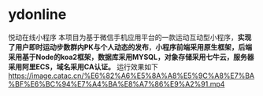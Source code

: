 # ydonline
悦动在线小程序
本项目为基于微信手机应用平台的一款运动互动型小程序，**实现了用户即时运动步数群内PK与个人动态的发布**，**小程序前端采用原生框架，后端采用基于Node的koa2框架，数据库采用MYSQL，对象存储采用七牛云，服务器采用阿里ECS，域名采用CA认证。**
运行效果如下
https://image.catac.cn/%E6%82%A6%E5%8A%A8%E5%9C%A8%E7%BA%BF%E6%BC%94%E7%A4%BA%E8%A7%86%E9%A2%91.mp4
